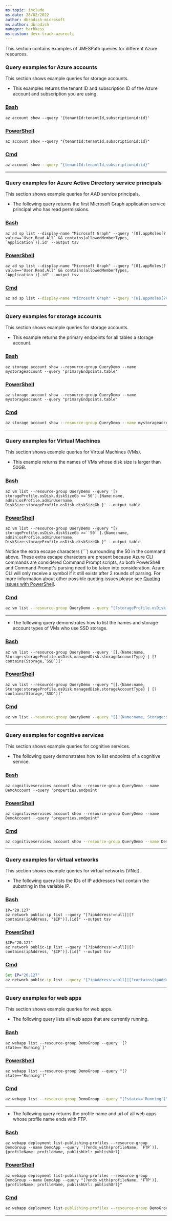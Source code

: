 ```yaml
---
ms.topic: include
ms.date: 28/02/2022
author: dbradish-microsoft
ms.author: dbradish
manager: barbkess
ms.custom: devx-track-azurecli
---
```

This section contains examples of JMESPath queries for different Azure resources.

### Query examples for Azure accounts

This section shows example queries for storage accounts.

* This examples returns the tenant ID and subscription ID of the Azure account and subscription you are using.

### [Bash](#tab/bash)

```azurecli-interactive
az account show --query '{tenantId:tenantId,subscriptionid:id}'
```

### [PowerShell](#tab/powershell)

```powershell-interactive
az account show --query "{tenantId:tenantId,subscriptionid:id}"
```

### [Cmd](#tab/cmd)

```cmd
az account show --query "{tenantId:tenantId,subscriptionid:id}"
```

---

### Query examples for Azure Active Directory service principals

This section shows example queries for AAD service principals.

* The following query returns the first Microsoft Graph application service principal who has read permissions.

### [Bash](#tab/bash)

```azurecli-interactive
az ad sp list --display-name "Microsoft Graph" --query '[0].appRoles[?value==`User.Read.All` && contains(allowedMemberTypes, `Application`)].id' --output tsv
```

### [PowerShell](#tab/powershell)

```powershell-interactive
az ad sp list --display-name "Microsoft Graph" --query "[0].appRoles[?value=='User.Read.All' && contains(allowedMemberTypes, 'Application')].id" --output tsv
```

### [Cmd](#tab/cmd)

```cmd
az ad sp list --display-name "Microsoft Graph" --query "[0].appRoles[?value=='User.Read.All' && contains(allowedMemberTypes, 'Application')].id" --output tsv
```

---

### Query examples for storage accounts

This section shows example queries for storage accounts.

* This example returns the primary endpoints for all tables a storage account.

### [Bash](#tab/bash)

```azurecli-interactive
az storage account show --resource-group QueryDemo --name mystorageaccount --query 'primaryEndpoints.table'
```

### [PowerShell](#tab/powershell)

```powershell-interactive 
az storage account show --resource-group QueryDemo --name mystorageaccount --query "primaryEndpoints.table"
```

### [Cmd](#tab/cmd)

```cmd
az storage account show --resource-group QueryDemo --name mystorageaccount --query "primaryEndpoints.table"
```

---

### Query examples for Virtual Machines

This section shows example queries for Virtual Machines (VMs).

* This example returns the names of VMs whose disk size is larger than 50GB.

### [Bash](#tab/bash)

```azurecli-interactive
az vm list --resource-group QueryDemo --query '[?storageProfile.osDisk.diskSizeGb >=`50`].{Name:name,  admin:osProfile.adminUsername, DiskSize:storageProfile.osDisk.diskSizeGb }' --output table
```

### [PowerShell](#tab/powershell)

```powershell-interactive
az vm list --resource-group QueryDemo --query "[?storageProfile.osDisk.diskSizeGb >=``50``].{Name:name,  admin:osProfile.adminUsername, DiskSize:storageProfile.osDisk.diskSizeGb }" --output table
```

Notice the extra escape characters (`\``) surrounding the 50 in the command above. These extra escape characters are present because Azure CLI commands are considered Command Prompt scripts, so both PowerShell and Command Prompt's parsing need to be taken into consideration. Azure CLI will only receive a symbol if it still exists after 2 rounds of parsing. For more information about other possible quoting issues please see [Quoting issues with PowerShell](https://github.com/Azure/azure-cli/blob/dev/doc/quoting-issues-with-powershell.md).


### [Cmd](#tab/cmd)

```cmd
az vm list --resource-group QueryDemo --query "[?storageProfile.osDisk.diskSizeGb >=`50`].{Name:name, admin:osProfile.adminUsername, DiskSize:storageProfile.osDisk.diskSizeGb }" --output table
```

---

* The following query demonstrates how to list the names and storage account types of VMs who use SSD storage.

### [Bash](#tab/bash)

```azurecli-interactive
az vm list --resource-group QueryDemo --query '[].{Name:name, Storage:storageProfile.osDisk.managedDisk.storageAccountType} | [? contains(Storage,`SSD`)]'
```

### [PowerShell](#tab/powershell)

```powershell-interactive
az vm list --resource-group QueryDemo --query "[].{Name:name, Storage:storageProfile.osDisk.managedDisk.storageAccountType} | [? contains(Storage,'SSD')]"
```

### [Cmd](#tab/cmd)

```cmd
az vm list --resource-group QueryDemo --query "[].{Name:name, Storage:storageProfile.osDisk.managedDisk.storageAccountType} | [? contains(Storage,'SSD')]"
```

---

### Query examples for cognitive services
This section shows example queries for cognitive services.

* The following query demonstrates how to list endpoints of a cognitive service.

### [Bash](#tab/bash)

```azurecli-interactive
az cognitiveservices account show --resource-group QueryDemo --name DemoAccount --query 'properties.endpoint'

```

### [PowerShell](#tab/powershell)

```powershell-interactive
az cognitiveservices account show --resource-group QueryDemo --name DemoAccount --query "properties.endpoint"
```

### [Cmd](#tab/cmd)

```cmd
az cognitiveservices account show --resource-group QueryDemo --name DemoAccount --query "properties.endpoint"

```

---

### Query examples for virtual vetworks

This section shows example queries for virtual networks (VNet).

* The following query lists the IDs of IP addresses that contain the substring in the variable IP.

### [Bash](#tab/bash)

```azurecli-interactive
IP="20.127"
az network public-ip list --query "[?ipAddress!=null]|[?contains(ipAddress, '$IP')].[id]" --output tsv
```

### [PowerShell](#tab/powershell)

```powershell-interactive
$IP="20.127"
az network public-ip list --query "[?ipAddress!=null]|[?contains(ipAddress, '$IP')].[id]" --output tsv
```

### [Cmd](#tab/cmd)

```cmd
Set IP="20.127"
az network public-ip list --query "[?ipAddress!=null]|[?contains(ipAddress, '%IP%')].[id]" --output tsv
```

---

### Query examples for web apps

This section shows example queries for web apps.

* The following query lists all web apps that are currently running.

### [Bash](#tab/bash)

```azurecli-interactive
az webapp list --resource-group DemoGroup --query '[?state==`Running`]'
```

### [PowerShell](#tab/powershell)

```powershell-interactive
az webapp list --resource-group DemoGroup --query "[?state=='Running']"
```

### [Cmd](#tab/cmd)

```cmd
az webapp list --resource-group DemoGroup --query "[?state=='Running']"
```

---

- The following query returns the profile name and url of all web apps whose profile name ends with FTP.

### [Bash](#tab/bash)

```azurecli-interactive
az webapp deployment list-publishing-profiles --resource-group DemoGroup --name DemoApp --query '[?ends_with(profileName, `FTP`)].{profileName: profileName, publishUrl: publishUrl}'
```

### [PowerShell](#tab/powershell)

```powershell-interactive
az webapp deployment list-publishing-profiles --resource-group DemoGroup --name DemoApp --query "[?ends_with(profileName, 'FTP')].{profileName: profileName, publishUrl: publishUrl}"
```

### [Cmd](#tab/cmd)

```cmd
az webapp deployment list-publishing-profiles --resource-group DemoGroup --name DemoApp --query "[?ends_with(profileName, 'FTP')].{profileName: profileName, publishUrl: publishUrl}"
```

---
